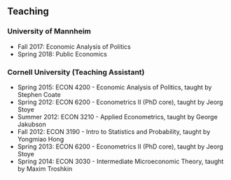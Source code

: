 ## Teaching

### University of Mannheim
- Fall 2017: Economic Analysis of Politics
- Spring 2018: Public Economics

### Cornell University (Teaching Assistant)
- Spring 2015: ECON 4200 - Economic Analysis of Politics, taught by Stephen Coate
- Spring 2012: ECON 6200 - Econometrics II (PhD core), taught by Jeorg Stoye 
- Summer 2012: ECON 3210 - Applied Econometrics, taught by George Jakubson
- Fall 2012: ECON 3190 - Intro to Statistics and Probability, taught by Yongmiao Hong
- Spring 2013: ECON 6200 - Econometrics II (PhD core), taught by Jeorg Stoye
- Spring 2014: ECON 3030 - Intermediate Microeconomic Theory, taught by Maxim Troshkin
